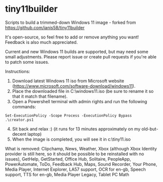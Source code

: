 # tiny11builder

Scripts to build a trimmed-down Windows 11 image - forked from https://github.com/ianis58/tiny11builder

It's open-source, so feel free to add or remove anything you want! Feedback is also much appreciated.

Current and new Windows 11 builds are supported, but may need some small adjustments. Please report issue or create pull requests if you're able to patch some issues.

Instructions:

1. Download latest Windows 11 iso from Microsoft website (<https://www.microsoft.com/software-download/windows11>).
2. Place the downloaded file in C:\windows11.iso (be sure to rename it so that it match that filename).
3. Open a Powershell terminal with admin rights and run the following commands:

```
Set-ExecutionPolicy -Scope Process -ExecutionPolicy Bypass
.\creator.ps1
```

4. Sit back and relax :) (it runs for 13 minutes approximately on my old-but-decent laptop)
5. When the image is completed, you will see it in c:\tiny11.iso

What is removed:
Clipchamp,
News,
Weather,
Xbox (although Xbox Identity provider is still here, so it should be possible to be reinstalled with no issues),
GetHelp,
GetStarted,
Office Hub,
Solitaire,
PeopleApp,
PowerAutomate,
ToDo,
Feedback Hub,
Maps,
Sound Recorder,
Your Phone,
Media Player,
Internet Explorer,
LA57 support,
OCR for en-gb,
Speech support,
TTS for en-gb,
Media Player Legacy,
Tablet PC Math
